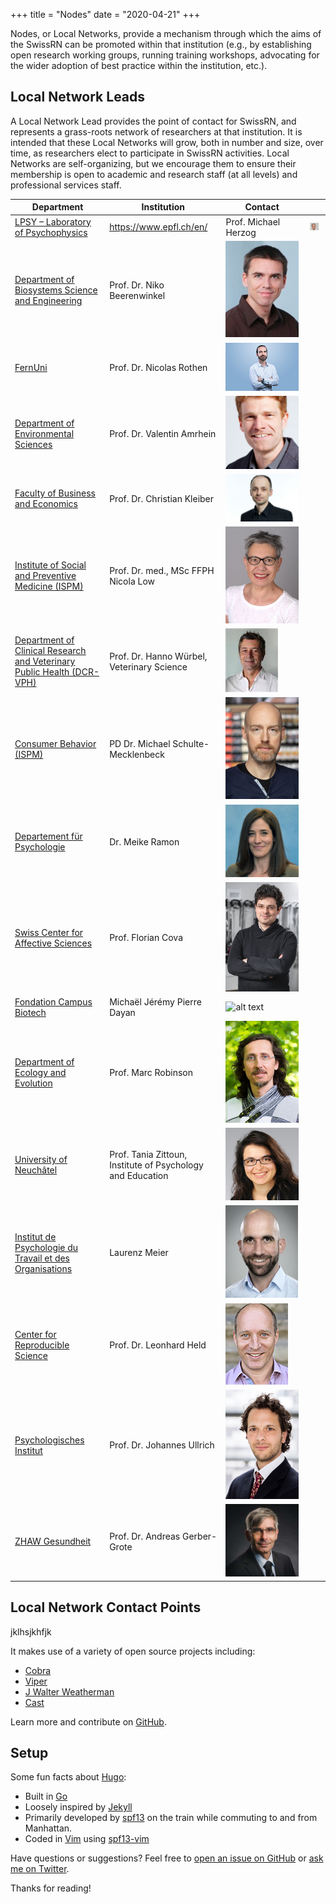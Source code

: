 +++
title = "Nodes"
date = "2020-04-21"
+++


Nodes, or Local Networks, provide a mechanism through which the aims of the SwissRN can be promoted within that institution (e.g., by establishing open research working groups, running training workshops, advocating for the wider adoption of best practice within the institution, etc.).



## Local Network Leads
A Local Network Lead provides the point of contact for SwissRN, and represents a grass-roots network of researchers at that institution. It is intended that these Local Networks will grow, both in number and size, over time, as researchers elect to participate in SwissRN activities. Local Networks are self-organizing, but we encourage them to ensure their membership is open to academic and research staff (at all levels) and professional services staff.

Department|Institution|   Contact   |  |
--------------|---|-------------|---|
[LPSY – Laboratory of Psychophysics](https://www.epfl.ch/labs/lpsy/team/herzog/)|https://www.epfl.ch/en/| Prof. Michael Herzog | ![alt text](./../img/pic_herzog_new.jpg "Logo Title Text 1")  |
[Department of Biosystems Science and Engineering](https://bsse.ethz.ch/department/people/detail-person.MTQ5NDE3.TGlzdC8yNjY5LDEwNjI4NTM0MDk=.html/)| Prof. Dr. Niko Beerenwinkel | ![alt text](./../img/pic_beerenwinkel.jpg "Logo Title Text 1")  |
[FernUni](https://fernuni.ch/forschung/forschung-fakultaeten/psychologie/forschungsgruppe-nicolas-rothen/nicolas-rothen/)| Prof. Dr. Nicolas Rothen | ![alt text](./../img/pic_rothen.jpg "Logo Title Text 1")  |
[Department of Environmental Sciences](https://duw.unibas.ch/en/persons/valentin-amrhein-2310/)| Prof. Dr. Valentin Amrhein | ![alt text](./../img/pic_Valentin_Amrhein.jpeg "Logo Title Text 1")  |
[Faculty of Business and Economics](https://wwz.unibas.ch/en/kleiber/)| Prof. Dr. Christian Kleiber | ![alt text](./../img/pic_ChristianKleiber.jpg "Logo Title Text 1")  |
[Institute of Social and Preventive Medicine (ISPM)](https://www.ispm.unibe.ch/about_us/staff/low_nicola/index_eng.html)| Prof. Dr. med., MSc FFPH Nicola Low | ![alt text](./../img/pic_LowNicola.jpg "Logo Title Text 1")  |
[Department of Clinical Research and Veterinary Public Health (DCR-VPH)](https://www.dcr-vph.unibe.ch/ueber_uns/personen/prof_dr_wuerbel_hanno/index_ger.html)| Prof. Dr. Hanno Würbel, Veterinary Science           |![alt text](./../img/pic_HannoWuerbel.jpg)  |
[Consumer Behavior (ISPM)](https://www.crs.uzh.ch)| PD Dr. Michael Schulte-Mecklenbeck | ![alt text](./../img/pic_Schulte-Mecklenbeck.jpg "Logo Title Text 1")  |
[Departement für Psychologie ](https://www3.unifr.ch/psycho/de/departement/mitarbeitende/dept/people/185474/78b81)| Dr. Meike Ramon | ![alt text](./../img/pic_meikeramon.jpg "Logo Title Text 1")  |
[Swiss Center for Affective Sciences ](https://www.unige.ch/cisa/members/cova-florian/)| Prof. Florian Cova | ![alt text](./../img/pic_floriancova.jpg "Logo Title Text 1")  |
[Fondation Campus Biotech ](https://people.epfl.ch/michael.dayan)| Michaël Jérémy Pierre Dayan | ![alt text]()  |
[Department of Ecology and Evolution ](https://www.unil.ch/dee/en/home/menuinst/people/group-leaders/prof-marc-robinson-rechavi.html)| Prof. Marc Robinson | ![alt text](./../img/pic_marcrobinson.jpg "Logo Title Text 1")  |
[University of Neuchâtel](https://www.unine.ch/tania.zittoun/home.html)| Prof. Tania Zittoun, Institute of Psychology and Education           |![alt text](./../img/pic_taniazittoun.jpg)  |
[Institut de Psychologie du Travail et des Organisations](https://www.unine.ch/ipto/home/collaborateurstrices/laurenzmeier.html)| Laurenz Meier           |![alt text](./../img/pic_LaurenzMeier.png)  |
[Center for Reproducible Science](https://www.ebpi.uzh.ch/en/aboutus/departments/biostatistics/teambiostats/held.html)| Prof. Dr. Leonhard Held           |![alt text](./../img/pic_held_leonhard.jpg)  |
[Psychologisches Institut](https://www.psychologie.uzh.ch/de/bereiche/sob/sozpsy/Team1/jullrich.html)| Prof. Dr. Johannes Ullrich           |![alt text](./../img/pic_johannesullrich.jpg)  |
[ZHAW Gesundheit](https://www.zhaw.ch/de/ueber-uns/person/gerd/)| Prof. Dr. Andreas Gerber-Grote           |![alt text](./../img/pic_andreasGerber-grote.jpg)  |







## Local Network Contact Points
jklhsjkhfjk

It makes use of a variety of open source projects including:

* [Cobra](https://github.com/spf13/cobra)
* [Viper](https://github.com/spf13/viper)
* [J Walter Weatherman](https://github.com/spf13/jWalterWeatherman)
* [Cast](https://github.com/spf13/cast)

Learn more and contribute on [GitHub](https://github.com/spf13).

## Setup

Some fun facts about [Hugo](http://gohugo.io/):

* Built in [Go](http://golang.org/)
* Loosely inspired by [Jekyll](http://jekyllrb.com/)
* Primarily developed by [spf13](http://spf13.com/) on the train while commuting to and from Manhattan.
* Coded in [Vim](http://vim.org) using [spf13-vim](http://vim.spf13.com/)

Have questions or suggestions? Feel free to [open an issue on GitHub](https://github.com/spf13/hugo/issues/new) or [ask me on Twitter](https://twitter.com/spf13).

Thanks for reading!

